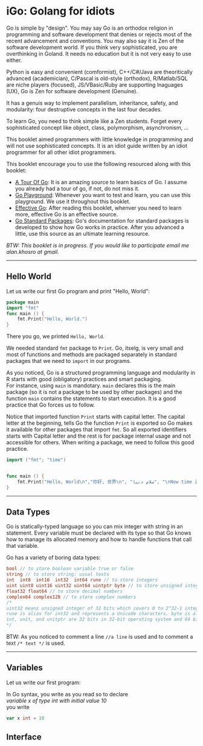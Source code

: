 
# iGo: Golang for idiots
Go is simple by "design". You may say Go is an orthodox religion in programming
and software development that denies or rejects most of the recent advancement and conventions. You may also say it is Zen of the software development world.
If you think very sophisticated, you are overthinking in Goland. It needs no education but it is not very easy to use either. 

Python is easy and convenient (comformist), C++/C#/Java are theoritically advanced (academician), C/Pascal is old-style (orthodox), R/Matlab/SQL are niche players (focused), JS/VBasic/Ruby are supporting lnaguages (UX), Go is Zen for software development (Genuine).

It has a genuis way to implement parallelism, inheritance, safety, and modularity: four destruptive concepts in the last four decades.

To learn Go, you need to think simple like a Zen students. Forget every sophisticated concept like object, class, polymorphism, asynchronism, ...

This booklet aimed programmers with little knowledge in programming and will not use sophisticated concepts. It is an idiot guide written by an idiot programmer for all other idiot programmers. 

This booklet encourage you to use the following resourced along with this booklet:
- [A Tour Of Go](tour.golang.org): It is an amazing source to learn basics of Go. I assume you already had a tour of go, if not, do not miss it.
- [Go Playground](play.golang.org): Whenever you want to test and learn, you can use this playground. We use it throughout this booklet.
- [Effective Go](golang.org/doc/effective_go.html): After reading this booklet, whenver you need to learn more, effective Go is an effective source.
- [Go Standard Packages](godoc.org/-/go): Go's documentation for standard packages is developed to show how Go works in practice. After you advanced a little, use this source as an ultimate learning resource.

*BTW: This booklet is in progress. If you would like to participate email me alan.khosro at gmail.*

******************
## Hello World
Let us write our first Go program and print "Hello, World":
```go
package main
import "fmt"
func main () {
    fmt.Print("Hello, World.")
}
```
There you go, we printed `Hello, World`.

We needed standard `fmt` package to `Print`. Go, itselg, is very small and most of functions and methods are packaged separately in standard packages that we need to `import` in our programs.

As you noticed, Go is a structured programming language and modularity in R starts with good (obligatory) practices and smart packaging.  
For instance, using `main` is mandotary. `main` declares this is the main package (so it is not a package to be used by other packages) and the function `main` contains the statements to start execution. It is a good practice that Go forces us to follow.

Notice that imported function `Print` starts with capital letter. The capital letter at the beginning, tells Go the function `Print` is exported so Go makes it available for other packages that import `fmt`. So all exported identifiers starts with Capital letter and the rest is for package internal usage and not accessible for others. When writing a package, we need to follow this good practice.

```go
import ("fmt"; "time")


func main () {
    fmt.Print("Hello, World\n","你好, 世界\n", "سلام دنیا", "\nNow time is ", time.Now())
}
``` 


**********
## Data Types
Go is statically-typed language so you can mix integer with string in an statement. Every variable must be declared with its type so that Go knows how to manage its allocated memory and how to handle functions that call that variable.

Go has a variety of boring data types:
```go
bool // to store boolean variable true or false
string // to store string: usual texts
int  int8  int16  int32  int64 rune // to store integers
uint uint8 uint16 uint32 uint64 uintptr byte // to store unsigned integer
float32 float64 // to store decimal numbers
complex64 complex128 // to store complex numbers
/*
uint32 means unsigned integer of 32 bits which covers 0 to 2^32-1 integer numbers.
rune is alias for int32 and represents a Unicode characters. byte is alias for unit8 and represents a byte.
int, unit, and unitptr are 32 bits in 32-bit operating system and 64 bits in 64-bit operating system.
*/
```  

BTW: As you noticed to comment a line `//a line` is used and to comment a text `/* text */` is used.
*********************
## Variables
Let us write our first program:


In Go syntax, you write as you read so to declare   
*variable x of type int with initial value 10*  
you write 
```go
var x int = 10
```



## Interface

